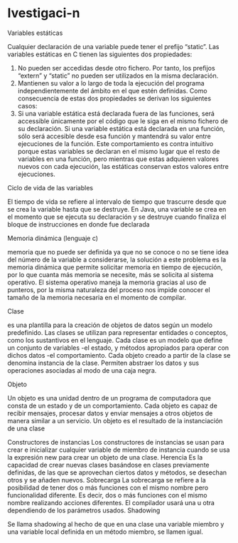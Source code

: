# Ivestigaci-n

Variables estáticas

Cualquier declaración de una variable puede tener el prefijo “static”. Las variables estáticas en C tienen las siguientes dos propiedades:
1.	No pueden ser accedidas desde otro fichero. Por tanto, los prefijos “extern” y “static” no pueden ser utilizados en la misma declaración.
2.	Mantienen su valor a lo largo de toda la ejecución del programa independientemente del ámbito en el que estén definidas.
Como consecuencia de estas dos propiedades se derivan los siguientes casos:
1.	Si una variable estática está declarada fuera de las funciones, será accessible únicamente por el código que le siga en el mismo fichero de su declaración.
Si una variable estática está declarada en una función, sólo será accesible desde esa función y mantendrá su valor entre ejecuciones de la función. Este comportamiento es contra intuitivo porque estas variables se declaran en el mismo lugar que el resto de variables en una función, pero mientras que estas adquieren valores nuevos con cada ejecución, las estáticas conservan estos valores entre ejecuciones.

Ciclo de vida de las variables

El tiempo de vida se refiere al intervalo de tiempo que trascurre desde que se crea la variable hasta que se destruye. En Java, una variable se crea en el momento que se ejecuta su declaración y se destruye cuando finaliza el bloque de instrucciones en donde fue declarada

Memoria dinámica (lenguaje c)

memoria que no puede ser definida ya que no se conoce o no se tiene idea del número de la variable a considerarse, la solución a este problema es la memoria dinámica que permite solicitar memoria en tiempo de ejecución, por lo que cuanta más memoria se necesite, más se solicita al sistema operativo. El sistema operativo maneja la memoria gracias al uso de punteros, por la misma naturaleza del proceso nos impide conocer el tamaño de la memoria necesaria en el momento de compilar.

Clase

es una plantilla para la creación de objetos de datos según un modelo predefinido. Las clases se utilizan para representar entidades o conceptos, como los sustantivos en el lenguaje. Cada clase es un modelo que define un conjunto de variables -el estado, y métodos apropiados para operar con dichos datos -el comportamiento. Cada objeto creado a partir de la clase se denomina instancia de la clase.
Permiten abstraer los datos y sus operaciones asociadas al modo de una caja negra.

Objeto

Un objeto es una unidad dentro de un programa de computadora que consta de un estado y de un comportamiento. Cada objeto es capaz de recibir mensajes, procesar datos y enviar mensajes a otros objetos de manera similar a un servicio. Un objeto es el resultado de la instanciación de una clase

Constructores de instancias
Los constructores de instancias se usan para crear e inicializar cualquier variable de miembro de instancia cuando se usa la expresión new para crear un objeto de una clase.
Herencia 
Es la capacidad de crear nuevas clases basándose en clases previamente definidas, de las que se aprovechan ciertos datos y métodos, se desechan otros y se añaden nuevos.
Sobrecarga
La sobrecarga se refiere a la posibilidad de tener dos o más funciones con el mismo nombre pero funcionalidad diferente. Es decir, dos o más funciones con el mismo nombre realizando acciones diferentes. El compilador usará una u otra dependiendo de los parámetros usados.
Shadowing 

Se llama shadowing al hecho de que en una clase una variable miembro y una variable local definida en un método miembro, se llamen igual.
